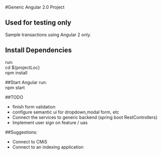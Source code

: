 #Generic Angular 2.0 Project
## Used for testing only
Sample transactions using Angular 2 only.

## Install Dependencies
run:<br/>
cd ${projectLoc}<br/>
npm install

##Start Angular
run:<br/>
npm start

##TODO
- finish form validation
- configure semantic ui for dropdown,modal form, etc
- Connect the services to generic backend (spring boot RestControllers)
- Implement user sign on feature / uas

##Suggestions:
* Connect to CMiS
* Connect to an indexing application
